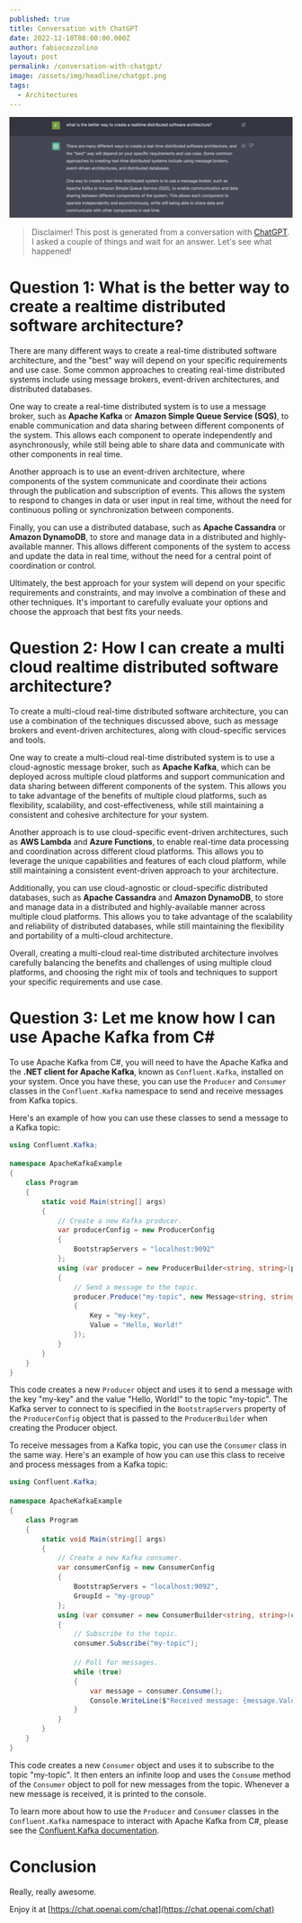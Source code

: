 ```yaml
---
published: true
title: Conversation with ChatGPT
date: 2022-12-10T08:00:00.000Z
author: fabiocozzolino
layout: post
permalink: /conversation-with-chatgpt/
image: /assets/img/headline/chatgpt.png
tags:
  - Architectures
---
```

<p align="center">
  <img src="/assets/img/headline/chatgpt.png" alt="Conversation with ChatGPT">
</p>

> Disclaimer! This post is generated from a conversation with [ChatGPT](https://openai.com/blog/chatgpt/). I asked a couple of things and wait for an answer. Let's see what happened!

# Question 1: What is the better way to create a realtime distributed software architecture?
There are many different ways to create a real-time distributed software architecture, and the "best" way will depend on your specific requirements and use case. Some common approaches to creating real-time distributed systems include using message brokers, event-driven architectures, and distributed databases.

One way to create a real-time distributed system is to use a message broker, such as **Apache Kafka** or **Amazon Simple Queue Service (SQS)**, to enable communication and data sharing between different components of the system. This allows each component to operate independently and asynchronously, while still being able to share data and communicate with other components in real time.

Another approach is to use an event-driven architecture, where components of the system communicate and coordinate their actions through the publication and subscription of events. This allows the system to respond to changes in data or user input in real time, without the need for continuous polling or synchronization between components.

Finally, you can use a distributed database, such as **Apache Cassandra** or **Amazon DynamoDB**, to store and manage data in a distributed and highly-available manner. This allows different components of the system to access and update the data in real time, without the need for a central point of coordination or control.

Ultimately, the best approach for your system will depend on your specific requirements and constraints, and may involve a combination of these and other techniques. It's important to carefully evaluate your options and choose the approach that best fits your needs.

# Question 2: How I can create a multi cloud realtime distributed software architecture?
To create a multi-cloud real-time distributed software architecture, you can use a combination of the techniques discussed above, such as message brokers and event-driven architectures, along with cloud-specific services and tools.

One way to create a multi-cloud real-time distributed system is to use a cloud-agnostic message broker, such as **Apache Kafka**, which can be deployed across multiple cloud platforms and support communication and data sharing between different components of the system. This allows you to take advantage of the benefits of multiple cloud platforms, such as flexibility, scalability, and cost-effectiveness, while still maintaining a consistent and cohesive architecture for your system.

Another approach is to use cloud-specific event-driven architectures, such as **AWS Lambda** and **Azure Functions**, to enable real-time data processing and coordination across different cloud platforms. This allows you to leverage the unique capabilities and features of each cloud platform, while still maintaining a consistent event-driven approach to your architecture.

Additionally, you can use cloud-agnostic or cloud-specific distributed databases, such as **Apache Cassandra** and **Amazon DynamoDB**, to store and manage data in a distributed and highly-available manner across multiple cloud platforms. This allows you to take advantage of the scalability and reliability of distributed databases, while still maintaining the flexibility and portability of a multi-cloud architecture.

Overall, creating a multi-cloud real-time distributed architecture involves carefully balancing the benefits and challenges of using multiple cloud platforms, and choosing the right mix of tools and techniques to support your specific requirements and use case.

# Question 3: Let me know how I can use Apache Kafka from C#
To use Apache Kafka from C#, you will need to have the Apache Kafka and the **.NET client for Apache Kafka**, known as ```Confluent.Kafka```, installed on your system. Once you have these, you can use the ```Producer``` and ```Consumer``` classes in the ```Confluent.Kafka``` namespace to send and receive messages from Kafka topics.

Here's an example of how you can use these classes to send a message to a Kafka topic:

``` csharp
using Confluent.Kafka;

namespace ApacheKafkaExample
{
    class Program
    {
        static void Main(string[] args)
        {
            // Create a new Kafka producer.
            var producerConfig = new ProducerConfig
            {
                BootstrapServers = "localhost:9092"
            };
            using (var producer = new ProducerBuilder<string, string>(producerConfig).Build())
            {
                // Send a message to the topic.
                producer.Produce("my-topic", new Message<string, string>
                {
                    Key = "my-key",
                    Value = "Hello, World!"
                });
            }
        }
    }
}
```

This code creates a new ```Producer``` object and uses it to send a message with the key "my-key" and the value "Hello, World!" to the topic "my-topic". The Kafka server to connect to is specified in the ```BootstrapServers``` property of the ```ProducerConfig``` object that is passed to the ```ProducerBuilder``` when creating the Producer object.

To receive messages from a Kafka topic, you can use the ```Consumer``` class in the same way. Here's an example of how you can use this class to receive and process messages from a Kafka topic:

``` csharp
using Confluent.Kafka;

namespace ApacheKafkaExample
{
    class Program
    {
        static void Main(string[] args)
        {
            // Create a new Kafka consumer.
            var consumerConfig = new ConsumerConfig
            {
                BootstrapServers = "localhost:9092",
                GroupId = "my-group"
            };
            using (var consumer = new ConsumerBuilder<string, string>(consumerConfig).Build())
            {
                // Subscribe to the topic.
                consumer.Subscribe("my-topic");

                // Poll for messages.
                while (true)
                {
                    var message = consumer.Consume();
                    Console.WriteLine($"Received message: {message.Value}");
                }
            }
        }
    }
}
``` 

This code creates a new ```Consumer``` object and uses it to subscribe to the topic "my-topic". It then enters an infinite loop and uses the ```Consume``` method of the ```Consumer``` object to poll for new messages from the topic. Whenever a new message is received, it is printed to the console.

To learn more about how to use the ```Producer``` and ```Consumer``` classes in the ```Confluent.Kafka``` namespace to interact with Apache Kafka from C#, please see the [Confluent.Kafka documentation](https://docs.confluent.io/kafka-clients/dotnet/current/overview.html).

# Conclusion
Really, really awesome.

Enjoy it at [https://chat.openai.com/chat](https://chat.openai.com/chat)
